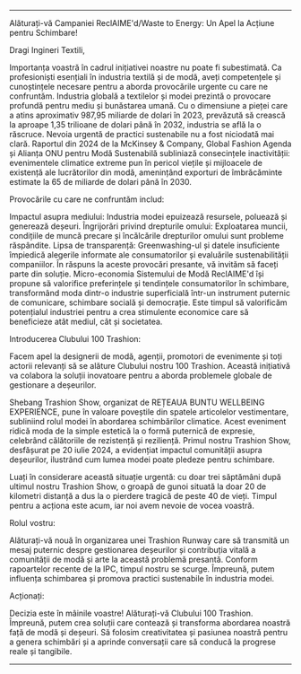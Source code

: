 ---

Alăturați-vă Campaniei ReclAIME'd/Waste to Energy: Un Apel la Acțiune pentru Schimbare!

Dragi Ingineri Textili,

Importanța voastră în cadrul inițiativei noastre nu poate fi subestimată. Ca profesioniști esențiali în industria textilă și de modă, aveți competențele și cunoștințele necesare pentru a aborda provocările urgente cu care ne confruntăm. Industria globală a textilelor și modei prezintă o provocare profundă pentru mediu și bunăstarea umană. Cu o dimensiune a pieței care a atins aproximativ 987,95 miliarde de dolari în 2023, prevăzută să crească la aproape 1,35 trilioane de dolari până în 2032, industria se află la o răscruce. Nevoia urgentă de practici sustenabile nu a fost niciodată mai clară. Raportul din 2024 de la McKinsey & Company, Global Fashion Agenda și Alianța ONU pentru Modă Sustenabilă subliniază consecințele inactivității: evenimentele climatice extreme pun în pericol viețile și mijloacele de existență ale lucrătorilor din modă, amenințând exporturi de îmbrăcăminte estimate la 65 de miliarde de dolari până în 2030.

Provocările cu care ne confruntăm includ:

Impactul asupra mediului: Industria modei epuizează resursele, poluează și generează deșeuri.
Îngrijorări privind drepturile omului: Exploatarea muncii, condițiile de muncă precare și încălcările drepturilor omului sunt probleme răspândite.
Lipsa de transparență: Greenwashing-ul și datele insuficiente împiedică alegerile informate ale consumatorilor și evaluările sustenabilității companiilor.
În răspuns la aceste provocări presante, vă invităm să faceți parte din soluție. Micro-economia Sistemului de Modă ReclAIME'd își propune să valorifice preferințele și tendințele consumatorilor în schimbare, transformând moda dintr-o industrie superficială într-un instrument puternic de comunicare, schimbare socială și democrație. Este timpul să valorificăm potențialul industriei pentru a crea stimulente economice care să beneficieze atât mediul, cât și societatea.

Introducerea Clubului 100 Trashion:

Facem apel la designerii de modă, agenții, promotori de evenimente și toți actorii relevanți să se alăture Clubului nostru 100 Trashion. Această inițiativă va colabora la soluții inovatoare pentru a aborda problemele globale de gestionare a deșeurilor.

Shebang Trashion Show, organizat de REȚEAUA BUNTU WELLBEING EXPERIENCE, pune în valoare poveștile din spatele articolelor vestimentare, subliniind rolul modei în abordarea schimbărilor climatice. Acest eveniment ridică moda de la simple estetică la o formă puternică de expresie, celebrând călătoriile de rezistență și reziliență. Primul nostru Trashion Show, desfășurat pe 20 iulie 2024, a evidențiat impactul comunității asupra deșeurilor, ilustrând cum lumea modei poate pledeze pentru schimbare.

Luați în considerare această situație urgentă: cu doar trei săptămâni după ultimul nostru Trashion Show, o groapă de gunoi situată la doar 20 de kilometri distanță a dus la o pierdere tragică de peste 40 de vieți. Timpul pentru a acționa este acum, iar noi avem nevoie de vocea voastră.

Rolul vostru:

Alăturați-vă nouă în organizarea unei Trashion Runway care să transmită un mesaj puternic despre gestionarea deșeurilor și contribuția vitală a comunității de modă și arte la această problemă presantă. Conform rapoartelor recente de la IPC, timpul nostru se scurge. Împreună, putem influența schimbarea și promova practici sustenabile în industria modei.

Acționați:

Decizia este în mâinile voastre! Alăturați-vă Clubului 100 Trashion. Împreună, putem crea soluții care contează și transforma abordarea noastră față de modă și deșeuri. Să folosim creativitatea și pasiunea noastră pentru a genera schimbări și a aprinde conversații care să conducă la progrese reale și tangibile.

---